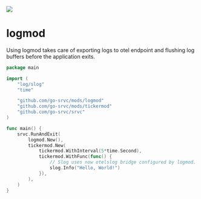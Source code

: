 [![](https://pkg.go.dev/badge/github.com/go-srvc/mods/logmod.svg)](https://pkg.go.dev/github.com/go-srvc/mods/logmod)

# logmod

Using logmod takes care of exporting logs to otel endpoint and flushing log buffers before the application exits.

```go
package main

import (
	"log/slog"
	"time"

	"github.com/go-srvc/mods/logmod"
	"github.com/go-srvc/mods/tickermod"
	"github.com/go-srvc/srvc"
)

func main() {
	srvc.RunAndExit(
		logmod.New(),
		tickermod.New(
			tickermod.WithInterval(5*time.Second),
			tickermod.WithFunc(func() {
				// Slog uses now otelslog bridge configured by logmod.
				slog.Info("Hello, World!")
			}),
		),
	)
}
```
